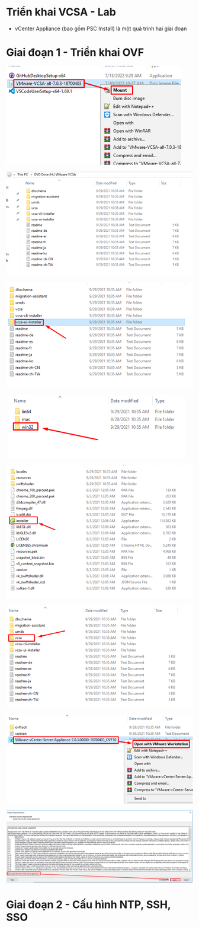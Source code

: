 <h1>Triển khai VCSA - Lab</h1>





- vCenter Appliance (bao gồm PSC Install) là một quá trình hai giai đoạn
# Giai đoạn 1 - Triển khai OVF

![](image/Screenshot_1.png)

![](image/Screenshot_2.png)

![](image/Screenshot_3.png)

![](image/Screenshot_4.png)

![](image/Screenshot_5.png)

![](image/Screenshot_6.png)

![](image/Screenshot_7.png)

![](image/Screenshot_8.png)
# Giai đoạn 2 - Cấu hình NTP, SSH, SSO
